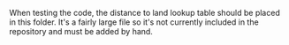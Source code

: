 When testing the code, the distance to land lookup table should be placed in 
this folder.  It's a fairly large file so it's not currently included in the
repository and must be added by hand.